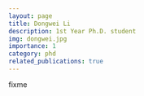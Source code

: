 ```yaml
---
layout: page
title: Dongwei Li
description: 1st Year Ph.D. student
img: dongwei.jpg
importance: 1
category: phd
related_publications: true
---
```


fixme
